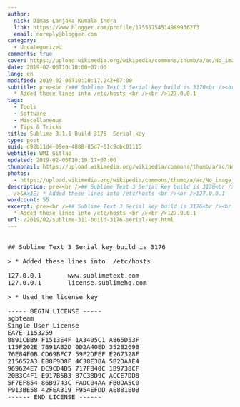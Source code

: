 ```yaml
---
author:
  nick: Dimas Lanjaka Kumala Indra
  link: https://www.blogger.com/profile/17555754514989936273
  email: noreply@blogger.com
category:
  - Uncategorized
comments: true
cover: https://upload.wikimedia.org/wikipedia/commons/thumb/a/ac/No_image_available.svg/2048px-No_image_available.svg.png
date: 2019-02-06T10:10:00+07:00
lang: en
modified: 2019-02-06T10:10:17.242+07:00
subtitle: pre><br />## Sublime Text 3 Serial key build is 3176<br /><br />&#x3E;
  * Added these lines into /etc/hosts <br /><br />127.0.0.1
tags:
  - Tools
  - Software
  - Miscellaneous
  - Tips & Tricks
title: Sublime 3.1.1 Build 3176  Serial key
type: post
uuid: d92b11d4-09ea-4888-85d7-61c9cbc01115
webtitle: WMI Gitlab
updated: 2019-02-06T10:10:17+07:00
thumbnail: https://upload.wikimedia.org/wikipedia/commons/thumb/a/ac/No_image_available.svg/2048px-No_image_available.svg.png
photos:
  - https://upload.wikimedia.org/wikipedia/commons/thumb/a/ac/No_image_available.svg/2048px-No_image_available.svg.png
description: pre><br />## Sublime Text 3 Serial key build is 3176<br /><br
  />&#x3E; * Added these lines into /etc/hosts <br /><br />127.0.0.1
wordcount: 55
excerpt: pre><br />## Sublime Text 3 Serial key build is 3176<br /><br />&#x3E;
  * Added these lines into /etc/hosts <br /><br />127.0.0.1
url: /2019/02/sublime-311-build-3176-serial-key.html
---
```


<pre><br>## Sublime Text 3 Serial key build is 3176<br><br>&gt; * Added these lines into  /etc/hosts <br><br>127.0.0.1       www.sublimetext.com<br>127.0.0.1       license.sublimehq.com<br><br>&gt; * Used the license key<br><br>----- BEGIN LICENSE -----<br>sgbteam<br>Single User License<br>EA7E-1153259<br>8891CBB9 F1513E4F 1A3405C1 A865D53F<br>115F202E 7B91AB2D 0D2A40ED 352B269B<br>76E84F0B CD69BFC7 59F2DFEF E267328F<br>215652A3 E88F9D8F 4C38E3BA 5B2DAAE4<br>969624E7 DC9CD4D5 717FB40C 1B9738CF<br>20B3C4F1 E917B5B3 87C38D9C ACCE7DD8<br>5F7EF854 86B9743C FADC04AA FB0DA5C0<br>F913BE58 42FEA319 F954EFDD AE881E0B<br>------ END LICENSE ------<br></pre>